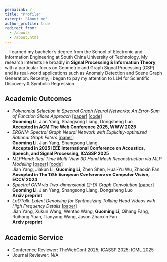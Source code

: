 ```yaml
---
permalink: /
title: "Profile"
excerpt: "About me"
author_profile: true
redirect_from: 
  - /about/
  - /about.html
---
```

&emsp;I earned my bachelor’s degree from the School of Electronic and Information Engineering at South China University of Technology. My research interests lie broadly in **Signal Processing & Information Theory**, with a particular focus on Geometric and Graph Signal Processing (GSP) and its real-world applications such as Anomaly Detection and Scene Graph Generation. Recently, I began to pay my attention to LLM for Scientific Discovery & Symbolic Regression.  

Academic Outcomes
-----  
* *Polynomial Selection in Spectral Graph Neural Networks: An Error-Sum of Function Slices Approach* [[paper]](https://arxiv.org/abs/2404.15354) [[code]](https://github.com/vasile-paskardlgm/TFGNN)  
**Guoming Li**, Jian Yang, Shangsong Liang, Dongsheng Luo  
**Accepted in ACM The Web Conference 2025, WWW 2025**  
* *ERGNN: Spectral Graph Neural Network with Explicitly-optimized Rational Graph Filters* [[paper]](https://arxiv.org/abs/2412.19106)  
**Guoming Li**, Jian Yang, Shangsong Liang  
**Accepted in 2025 IEEE International Conference on Acoustics, Speech, and Signal Processing, ICASSP 2025**  
* *MLPHand: Real Time Multi-View 3D Hand Mesh Reconstruction via MLP Modeling* [[paper]](https://link.springer.com/chapter/10.1007/978-3-031-72904-1_24) [[code]](https://github.com/jackyyang9/MLPHand)  
Jian Yang, Jiakun Li, **Guoming Li**, Zhen Shen, Huai-Yu Wu, Zhaoxin Fan  
**Accepted in The 18th European Conference on Computer Vision, ECCV 2024**  
* *Spectral GNN via Two-dimensional (2-D) Graph Convolution* [[paper]](https://arxiv.org/abs/2404.04559)  
**Guoming Li**, Jian Yang, Shangsong Liang, Dongsheng Luo  
**Arxiv preprint**  
* *LaDTalk: Latent Denoising for Synthesizing Talking Head Videos with High Frequency Details* [[paper]](https://arxiv.org/abs/2410.00990)  
Jian Yang, Xukun Wang, Wentao Wang, **Guoming Li**, Qihang Fang, Ruihong Yuan, Tianyang Wang, Jason Zhaoxin Fan  
**Arxiv preprint**  

Academic Service
-----
* Conference Reviewer: TheWebConf 2025; ICASSP 2025; ICML 2025
* Journal Reviewer: N/A
